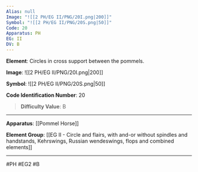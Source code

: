 ```yaml
---
Alias: null
Image: "![[2 PH/EG II/PNG/20I.png|200]]"
Symbol: "![[2 PH/EG II/PNG/20S.png|50]]"
Code: 20
Apparatus: PH
EG: II
DV: B
---
```

**Element**: Circles in cross support between the pommels.

**Image**:
![[2 PH/EG II/PNG/20I.png|200]]

**Symbol**:
![[2 PH/EG II/PNG/20S.png|50]]

**Code Identification Number**: 20

>**Difficulty Value**: B

___
**Apparatus**: [[Pommel Horse]]

**Element Group**: [[EG II - Circle and flairs, with and-or without spindles and handstands, Kehrswings, Russian wendeswings, flops and combined elements]]
___
#PH #EG2 #B
